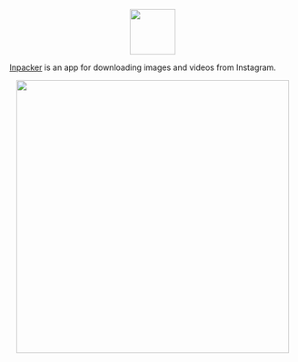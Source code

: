 <p align="center">
  <img src="https://raw.githubusercontent.com/dreyman/inpacker/master/grbg/logo2.png" height="80" />
</p>

[Inpacker](https://service.herokuapp.com) is an app for downloading images and videos from Instagram.

<p align="center">
  <img src="https://raw.githubusercontent.com/dreyman/inpacker/master/grbg/inpacker_preview_2.gif" height="480" />
</p>
